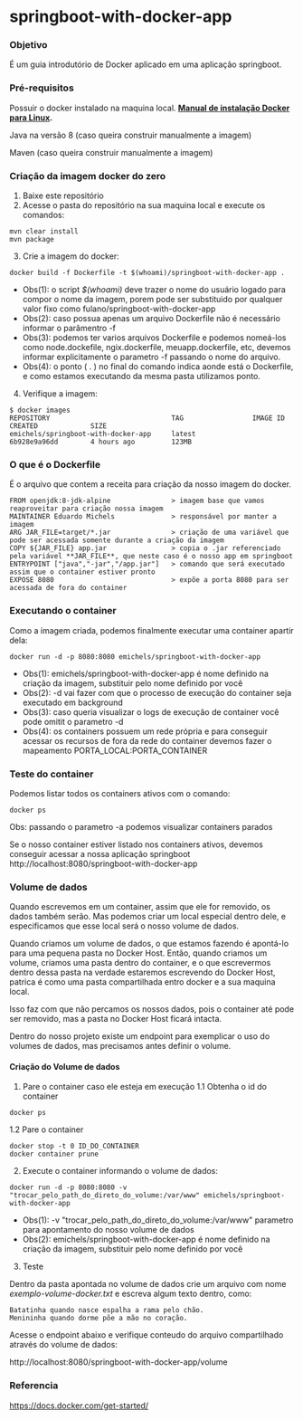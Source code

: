 # springboot-with-docker-app

### Objetivo
É um guia introdutório de Docker aplicado em uma aplicação springboot.

### Pré-requisitos
Possuir o docker instalado na maquina local. **[Manual de instalação Docker para Linux](https://github.com/emichelsx/linux-docker-installation-manual).**

Java na versão 8 (caso queira construir manualmente a imagem)

Maven (caso queira construir manualmente a imagem)

### Criação da imagem docker do zero
1. Baixe este repositório
2. Acesse o pasta do repositório na sua maquina local e execute os comandos:
```
mvn clear install
mvn package
```
3. Crie a imagem do docker:
```
docker build -f Dockerfile -t $(whoami)/springboot-with-docker-app .
```
- Obs(1): o script _$(whoami)_ deve trazer o nome do usuário logado para compor o nome da imagem, porem pode ser substituido por qualquer valor fixo como fulano/springboot-with-docker-app
- Obs(2): caso possua apenas um arquivo Dockerfile não é necessário informar o parâmentro -f
- Obs(3): podemos ter varios arquivos Dockerfile e podemos nomeá-los como node.dockefile, ngix.dockerfile, meuapp.dockerfile, etc, devemos informar explicitamente o parametro -f passando o nome do arquivo.
- Obs(4): o ponto ( . ) no final do comando indica aonde está o Dockerfile, e como estamos executando da mesma pasta utilizamos ponto.

4. Verifique a imagem:
```
$ docker images
REPOSITORY                              TAG                 IMAGE ID            CREATED             SIZE
emichels/springboot-with-docker-app     latest              6b928e9a96dd        4 hours ago         123MB
```

### O que é o Dockerfile
É o arquivo que contem a receita para criação da nosso imagem do docker.

```
FROM openjdk:8-jdk-alpine               > imagem base que vamos reaproveitar para criação nossa imagem
MAINTAINER Eduardo Michels              > responsável por manter a imagem
ARG JAR_FILE=target/*.jar               > criação de uma variável que pode ser acessada somente durante a criação da imagem
COPY ${JAR_FILE} app.jar                > copia o .jar referenciado pela variável **JAR_FILE**, que neste caso é o nosso app em springboot
ENTRYPOINT ["java","-jar","/app.jar"]   > comando que será executado assim que o container estiver pronto
EXPOSE 8080                             > expõe a porta 8080 para ser acessada de fora do container
```
### Executando o container
Como a imagem criada, podemos finalmente executar uma container apartir dela:
```
docker run -d -p 8080:8080 emichels/springboot-with-docker-app
```
- Obs(1): emichels/springboot-with-docker-app é nome definido na criação da imagem, substituir pelo nome definido por você
- Obs(2): -d vai fazer com que o processo de execução do container seja executado em background
- Obs(3): caso queria visualizar o logs de execução de container você pode omitit o parametro -d
- Obs(4): os containers possuem um rede própria e para conseguir acessar os recursos de fora da rede do container devemos fazer o mapeamento PORTA_LOCAL:PORTA_CONTAINER

### Teste do container
Podemos listar todos os containers ativos com o comando:
```
docker ps
```
Obs: passando o parametro -a podemos visualizar containers parados

Se o nosso container estiver listado nos containers ativos, devemos conseguir acessar a nossa aplicação springboot 
http://localhost:8080/springboot-with-docker-app

### Volume de dados
Quando escrevemos em um container, assim que ele for removido, os dados também serão. Mas podemos criar um local especial dentro dele, e especificamos que esse local será o nosso volume de dados.

Quando criamos um volume de dados, o que estamos fazendo é apontá-lo para uma pequena pasta no Docker Host. Então, quando criamos um volume, criamos uma pasta dentro do container, e o que escrevermos dentro dessa pasta na verdade estaremos escrevendo do Docker Host, patrica é como uma pasta compartilhada entro docker e a sua maquina local.

Isso faz com que não percamos os nossos dados, pois o container até pode ser removido, mas a pasta no Docker Host ficará intacta.

Dentro do nosso projeto existe um endpoint para exemplicar o uso do volumes de dados, mas precisamos antes definir o volume.

#### Criação do Volume de dados
1. Pare o container caso ele esteja em execução
1.1 Obtenha o id do container
```
docker ps 
```
1.2 Pare o container
```
docker stop -t 0 ID_DO_CONTAINER
docker container prune
```
2. Execute o container informando o volume de dados:
```
docker run -d -p 8080:8080 -v "trocar_pelo_path_do_direto_do_volume:/var/www" emichels/springboot-with-docker-app
```
- Obs(1): -v "trocar_pelo_path_do_direto_do_volume:/var/www" parametro para apontamento do nosso volume de dados
- Obs(2): emichels/springboot-with-docker-app é nome definido na criação da imagem, substituir pelo nome definido por você

3. Teste

Dentro da pasta apontada no volume de dados crie um arquivo com nome _exemplo-volume-docker.txt_ e escreva algum texto dentro, como:
```
Batatinha quando nasce espalha a rama pelo chão.
Menininha quando dorme põe a mão no coração.
```
Acesse o endpoint abaixo e verifique conteudo do arquivo compartilhado através do volume de dados:

http://localhost:8080/springboot-with-docker-app/volume


### Referencia
https://docs.docker.com/get-started/


